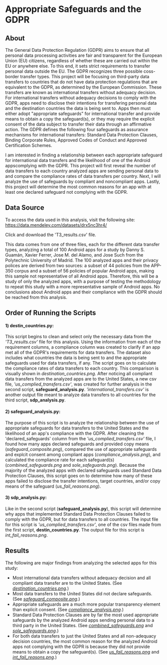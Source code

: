 # Appropriate Safeguards and the GDPR

## About

The General Data Protection Regulation (GDPR) aims to ensure that all personal data processing activities are fair and transparent for the European Union (EU) citizens, regardless of whether these are carried out within the EU or anywhere else. To this end, it sets strict requirements to transfer personal data outside the EU. The GDPR recognizes three possible coss-border transfer types. This project will be focusing on third-party data transfers to countries that do not have data protection regulations that are equivalent to the GDPR, as determined by the European Commission. These transfers are known as international transfers without adequacy decision. For international transfers without adequacy decisions to comply with the GDPR, apps need to disclose their intentions for transfering personal data and the destination countries the data is being sent to. Apps then must either adopt "appropriate safeguards" for international transfer and provide means to obtain a copy the safeguard(s), or they may require the explicit consent of the data subject to transfer their data through an affirmative action. The GDPR defines the following four safeguards as assurance mechanisms for international transfers: Standard Data Protection Clauses, Binding Corporate Rules, Approved Codes of Conduct and Approved Certification Schemes. 

I am interested in finding a relationship between each appropriate safeguard for international data transfers and the likelihood of one of the Android appscomplying with the GDPR. This project will first reveal the number of data transfers to each country analyzed apps are sending personal data to and compare the compliance rates of data transfers per country. Next, I will analyze the use of safeguards by compliant and noncompliant apps. Lastly, this project will determine the most common reasons for an app with at least one declared safeguard not complying with the GDPR.

## Data Source

To access the data used in this analysis, visit the following site:
https://data.mendeley.com/datasets/drx5nc3hr4/

Click and download the 'T3_results.csv' file. 

This data comes from one of three files, each for the different data transfer types, analyzing a total of 100 Android apps for a study by Danny S. Guamán, Xavier Ferrer, Jose M. del Alamo, and Jose Such from the Polytechnic University of Madrid. The 100 analyzed apps and their privacy polices are derived from two sources: a subset of 44 policies from the APP-350 corpus and a subset of 56 policies of popular Android apps, making this sample not representative of all Android apps. Therefore, this will be a study of only the analyzed apps, with a purpose of testing the methodology to repeat this study with a more representative sample of Android apps. No conclusions about Android apps and their compliance with the GDPR should be reached from this analysis. 

## Order of Running the Scripts

#### 1) destin_countries.py:
This script begins to clean and select only the necessary data from the *'T3_results.csv'* file for this analysis. Using the information from each of the requirement columns, a compliance column was created to clarify if an app met all of the GDPR's requirements for data transfers. The dataset also includes what countries the data is being sent to and the appropriate safeguards used for data transfers, if any. The script goes on to calculate the compliance rates of data transfers to each country. This comparison is visually shown in *destination_countries.png*. After noticing all compliant data transfers from the analyzed apps are to the United States, a new csv file, *'us_complied_transfers.csv'*, was created for further analysis in the second script, **safeguard_analysis.py**. *'international_transfers.csv'* is another output file meant to analyze data transfers to all countries for the third script, **sdp_analysis.py**. 

#### 2) safeguard_analysis.py: 
The purpose of this script is to analyze the relationship between the use of appropriate safeguards for data transfers to the United States and the likelihood of an app's compliance with the GDPR. After cleaning the 'declared_safeguards' column from the *'us_complied_transfers.csv'* file, I found how many apps declared safeguards and provided copy means (*safeguard_composite.png*), compared the use of appropriate safeguards and explcit consent among compliant apps (*compliance_analysis.png*), and calculated the compliance rate for each safeguard(s) (*combined_safeguards.png* and *sole_safeguards.png*). Because the majority of the analyzed apps with declared safeguards used Standard Data Protection Clauses, this script goes on to determine how many of these apps failed to disclose the transfer intentions, target countries, and/or copy means of the safeguard (*us_fail_reasons.png*).  

#### 3) sdp_analysis.py: 
Like in the second script (**safeguard_analysis.py**), this script will determine why apps that implemented Standard Data Protection Clauses failed to comply with the GDPR, but for data transfers to all countries. The input file for this script is *'us_complied_transfers.csv'*, one of the csv files made from the first script, **destin_countries.py**. The output file for this script is *int_fail_reasons.png*.

## Results

The following are major findings from analyzing the selected apps for this study:
* Most international data transfers without adequacy decision and all compliant data transfer are to the United States. (See [*destination_countries.png*](destination_countries.png).)
* Most data transfers to the United States did not declare safeguards. (See [*safeguard_composite.png*](safeguard_composite.png).)
* Appropriate safeguards are a much more popular transparency element than explicit consent. (See [*compliance_analysis.png*](compliance_analysis.png).)
* Standard Data Protection Clauses are by far the most used appropriate safeguards by the analyzed Android apps sending personal data to a third party in the United States. (See [*combined_safeguards.png*](combined_safeguards.png) and [*sole_safeguards.png*](sole_safeguards.png).)
* For both data transfers to just the United States and all non-adequacy decision countries, the most common reason for the analyzed Android apps not complying with the GDPR is because they did not provide means to obtain a copy the safeguard(s). (See [*us_fail_reasons.png*](us_fail_reasons.png) and [*int_fail_reasons.png*](int_fail_reasons.png).)